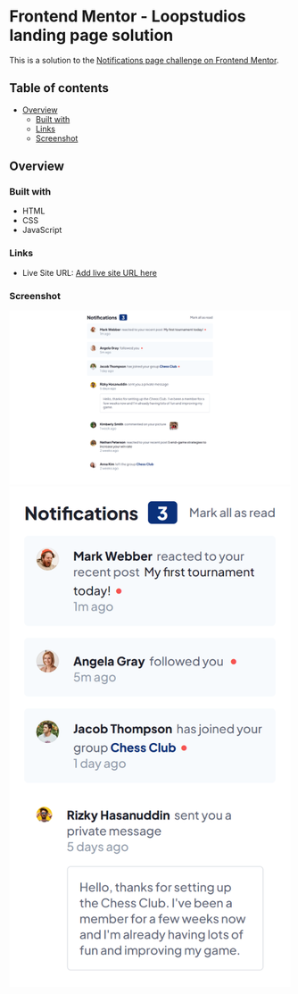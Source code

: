 # Frontend Mentor - Loopstudios landing page solution

This is a solution to the [Notifications page challenge on Frontend Mentor](https://www.frontendmentor.io/challenges/notifications-page-DqK5QAmKbC).

## Table of contents

- [Overview](#overview)
  - [Built with](#built-with)
  - [Links](#links)
  - [Screenshot](#screenshot)

## Overview

### Built with

- HTML
- CSS
- JavaScript

### Links

- Live Site URL: [Add live site URL here](https://zsolt270.github.io/Loopstudios-landing-page/)

### Screenshot

![Screenshot of the Desktop view](./finished_design/finished_desktop.png) 
![Screenshot of the Mobile view](./finished_design/finished_mobile.png) 


